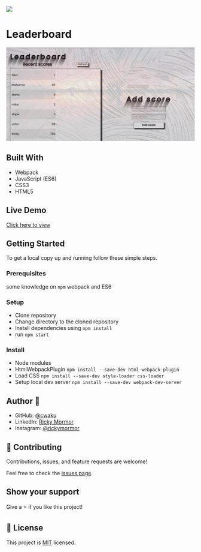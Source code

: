 ![](https://img.shields.io/badge/Microverse-blueviolet)

# Leaderboard

> 

![screenshot](./Screenshot.png)


## Built With

- Webpack
- JavaScript (ES6)
- CSS3
- HTML5

## Live Demo
[Click here to view](https://cwaku.github.io/Leaderboard/)

## Getting Started

To get a local copy up and running follow these simple steps.

### Prerequisites

some knowledge on `npm` webpack and ES6

### Setup

- Clone repository
- Change directory to the cloned repository
- Install dependencies using `npm install`
- run `npm start`
### Install

- Node modules
- HtmlWebpackPlugin `npm install --save-dev html-webpack-plugin`
- Load CSS `npm install --save-dev style-loader css-loader`
- Setup local dev server `npm install --save-dev webpack-dev-server`



## Author 👤 

- GitHub: [@cwaku](https://github.com/cwaku)
- LinkedIn: [Ricky Mormor](www.linkedin.com/in/ricky-mormor)
- Instagram: [@rickymormor](https://instagram.com/rickymormor)

## 🤝 Contributing

Contributions, issues, and feature requests are welcome!

Feel free to check the [issues page](https://github.com/cwaku/to-do-list/issues).

## Show your support

Give a ⭐️ if you like this project!
## 📝 License

This project is [MIT](./MIT.md) licensed.
